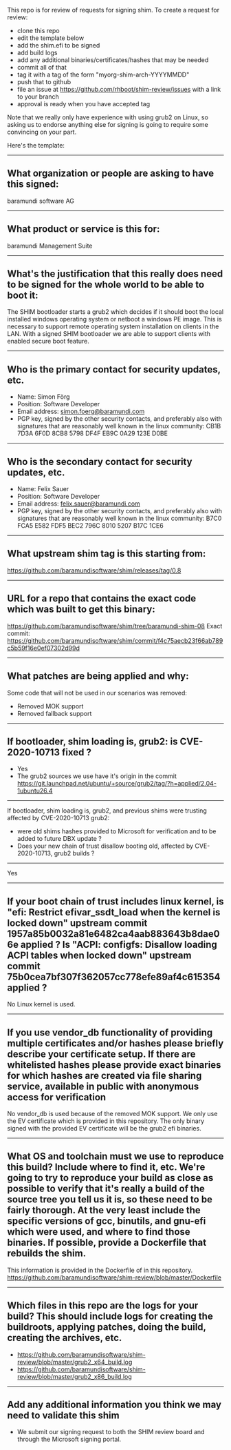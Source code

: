 This repo is for review of requests for signing shim.  To create a request for review:

- clone this repo
- edit the template below
- add the shim.efi to be signed
- add build logs
- add any additional binaries/certificates/hashes that may be needed
- commit all of that
- tag it with a tag of the form "myorg-shim-arch-YYYYMMDD"
- push that to github
- file an issue at https://github.com/rhboot/shim-review/issues with a link to your branch
- approval is ready when you have accepted tag

Note that we really only have experience with using grub2 on Linux, so asking
us to endorse anything else for signing is going to require some convincing on
your part.

Here's the template:

-------------------------------------------------------------------------------
What organization or people are asking to have this signed:
-------------------------------------------------------------------------------
baramundi software AG

-------------------------------------------------------------------------------
What product or service is this for:
-------------------------------------------------------------------------------
baramundi Management Suite

-------------------------------------------------------------------------------
What's the justification that this really does need to be signed for the whole world to be able to boot it:
-------------------------------------------------------------------------------
The SHIM bootloader starts a grub2 which decides if it should boot the local installed windows operating system or netboot a windows PE image.
This is necessary to support remote operating system installation on clients in the LAN.
With a signed SHIM bootloader we are able to support clients with enabled secure boot feature.

-------------------------------------------------------------------------------
Who is the primary contact for security updates, etc.
-------------------------------------------------------------------------------
- Name: Simon Förg
- Position: Software Developer
- Email address: simon.foerg@baramundi.com
- PGP key, signed by the other security contacts, and preferably also with signatures that are reasonably well known in the linux community: CB1B 7D3A 6F0D 8CB8 5798 DF4F EB9C 0A29 123E D0BE

-------------------------------------------------------------------------------
Who is the secondary contact for security updates, etc.
-------------------------------------------------------------------------------
- Name: Felix Sauer
- Position: Software Developer
- Email address: felix.sauer@baramundi.com
- PGP key, signed by the other security contacts, and preferably also with signatures that are reasonably well known in the linux community: B7C0 FCA5 E582 FDF5 BEC2 796C 8010 5207 B17C 1CE6

-------------------------------------------------------------------------------
What upstream shim tag is this starting from:
-------------------------------------------------------------------------------
https://github.com/baramundisoftware/shim/releases/tag/0.8

-------------------------------------------------------------------------------
URL for a repo that contains the exact code which was built to get this binary:
-------------------------------------------------------------------------------
https://github.com/baramundisoftware/shim/tree/baramundi-shim-08
Exact commit:
https://github.com/baramundisoftware/shim/commit/f4c75aecb23f66ab789c5b59f16e0ef07302d99d

-------------------------------------------------------------------------------
What patches are being applied and why:
-------------------------------------------------------------------------------
Some code that will not be used in our scenarios was removed:
- Removed MOK support
- Removed fallback support 

-------------------------------------------------------------------------------
If bootloader, shim loading is, grub2: is CVE-2020-10713 fixed ?
-------------------------------------------------------------------------------
- Yes
- The grub2 sources we use have it's origin in the commit https://git.launchpad.net/ubuntu/+source/grub2/tag/?h=applied/2.04-1ubuntu26.4

-------------------------------------------------------------------------------
If bootloader, shim loading is, grub2, and previous shims were trusting affected
by CVE-2020-10713 grub2:
* were old shims hashes provided to Microsoft for verification
  and to be added to future DBX update ?
* Does your new chain of trust disallow booting old, affected by CVE-2020-10713,
  grub2 builds ?
-------------------------------------------------------------------------------
Yes

-------------------------------------------------------------------------------
If your boot chain of trust includes linux kernel, is
"efi: Restrict efivar_ssdt_load when the kernel is locked down"
upstream commit 1957a85b0032a81e6482ca4aab883643b8dae06e applied ?
Is "ACPI: configfs: Disallow loading ACPI tables when locked down"
upstream commit 75b0cea7bf307f362057cc778efe89af4c615354 applied ?
-------------------------------------------------------------------------------
No Linux kernel is used.

-------------------------------------------------------------------------------
If you use vendor_db functionality of providing multiple certificates and/or
hashes please briefly describe your certificate setup. If there are whitelisted hashes
please provide exact binaries for which hashes are created via file sharing service,
available in public with anonymous access for verification
-------------------------------------------------------------------------------
No vendor_db is used because of the removed MOK support. 
We only use the EV certificate which is provided in this repository.
The only binary signed with the provided EV certificate will be the grub2 efi binaries.

-------------------------------------------------------------------------------
What OS and toolchain must we use to reproduce this build?  Include where to find it, etc.  We're going to try to reproduce your build as close as possible to verify that it's really a build of the source tree you tell us it is, so these need to be fairly thorough. At the very least include the specific versions of gcc, binutils, and gnu-efi which were used, and where to find those binaries.
If possible, provide a Dockerfile that rebuilds the shim.
-------------------------------------------------------------------------------
This information is provided in the Dockerfile of in this repository.
https://github.com/baramundisoftware/shim-review/blob/master/Dockerfile

-------------------------------------------------------------------------------
Which files in this repo are the logs for your build?   This should include logs for creating the buildroots, applying patches, doing the build, creating the archives, etc.
-------------------------------------------------------------------------------
- https://github.com/baramundisoftware/shim-review/blob/master/grub2_x64_build.log
- https://github.com/baramundisoftware/shim-review/blob/master/grub2_x86_build.log

-------------------------------------------------------------------------------
Add any additional information you think we may need to validate this shim
-------------------------------------------------------------------------------
- We submit our signing request to both the SHIM review board and through the Microsoft signing portal.
